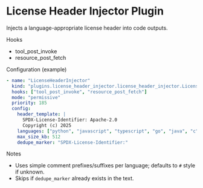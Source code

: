 # License Header Injector Plugin

Injects a language-appropriate license header into code outputs.

Hooks
- tool_post_invoke
- resource_post_fetch

Configuration (example)
```yaml
- name: "LicenseHeaderInjector"
  kind: "plugins.license_header_injector.license_header_injector.LicenseHeaderInjectorPlugin"
  hooks: ["tool_post_invoke", "resource_post_fetch"]
  mode: "permissive"
  priority: 185
  config:
    header_template: |
      SPDX-License-Identifier: Apache-2.0
      Copyright (c) 2025
    languages: ["python", "javascript", "typescript", "go", "java", "c", "cpp", "shell"]
    max_size_kb: 512
    dedupe_marker: "SPDX-License-Identifier:"
```

Notes
- Uses simple comment prefixes/suffixes per language; defaults to `#` style if unknown.
- Skips if `dedupe_marker` already exists in the text.
